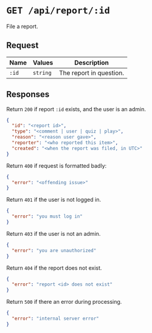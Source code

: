 # `GET /api/report/:id`

File a report.

## Request

| Name | Values | Description |
|-|-|-|
| `:id` | `string` | The report in question. |

## Responses

Return `200` if report `:id` exists, and the user is an admin.

```json
{
  "id": "<report id>",
  "type": "<comment | user | quiz | play>",
  "reason": "<reason user gave>",
  "reporter": "<who reported this item>",
  "created": "<when the report was filed, in UTC>"
}
```

Return `400` if request is formatted badly:

```json
{
  "error": "<offending issue>"
}
```

Return `401` if the user is not logged in.

```json
{
  "error": "you must log in"
}
```

Return `403` if the user is not an admin.

```json
{
  "error": "you are unauthorized"
}
```

Return `404` if the report does not exist.

```json
{
  "error": "report <id> does not exist"
}
```

Return `500` if there an error during processing.

```json
{
  "error": "internal server error"
}
```